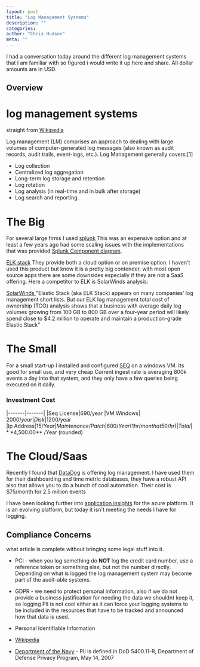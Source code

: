 ```yaml
--- 
layout: post 
title: "Log Management Systems" 
description: "" 
categories:  
author: "Chris Hudson" 
meta: "" 
--- 
```


I had a conversation today around the different log management systems that I am familiar with so figured i would write it up here and share. All dollar amounts are in USD.

## Overview

# log management systems 
straight from [Wikipedia](https://en.wikipedia.org/wiki/Log_management)

Log management (LM) comprises an approach to dealing with large volumes of computer-generated log messages (also known as audit records, audit trails, event-logs, etc.). Log Management generally covers:[1]
    
- Log collection
- Centralized log aggregation
- Long-term log storage and retention
- Log rotation
- Log analysis (in real-time and in bulk after storage)
- Log search and reporting.


# The Big
For several large firms I used [splunk](https://www.splunk.com/)
This was an expensive option and at least a few years ago had some scaling issues with the implementations that was provided [Splunk Component diagram](http://docs.splunk.com/images/thumb/e/e0/Horizontal_scaling_new2_60.png/500px-Horizontal_scaling_new2_60.png). 

[ELK stack](https://www.elastic.co/elk-stack)
They provide both a cloud option or on premise option. I haven't used this product but know it is a pretty big contender, with most open source apps there are some downsides especially if they are not a SaaS offering. Here a competitor to ELK is SolarWinds analysis:

[SolarWinds ](https://www.loggly.com/blog/elkonomics-real-costs-of-elastic-stack/)
"Elastic Stack (aka ELK Stack) appears on many companies’ log management short lists. But our ELK log management total cost of ownership (TCO) analysis shows that a business with average daily log volumes growing from 100 GB to 800 GB over a four-year period will likely spend close to $4.2 million to operate and maintain a production-grade Elastic Stack"

# The Small
For a small start-up I installed and configured [SEQ](https://getseq.net/) on a windows VM. Its good for small use, and very cheap Current ingest rate is averaging 800k events a day into that system, and they only have a few queries being executed on it daily.

### Investment Cost
|-------|-------|
|Seq License|690/year
|VM Windows| $2000/year 
|Disk|$1200/year    
|Ip Address|$15/Year
|Maintenance/Patch|600/Year (1 hr/month at 50/hr)
|Total|**$4,500.00** /Year (rounded)


# The Cloud/Saas
Recently I found that [DataDog](https://Datadoghq.com) is offering log management. 
I have used them for their dashboarding and time metric databases, they have a robust API also that allows you to do a bunch of cool automation. 
Their cost is $75/month for 2.5 million events


I have been looking further into [application insights](https://azure.microsoft.com/en-us/services/application-insights/) for the azure platform. It is an evolving platform, but today it isn't meeting the needs I have for logging. 


## Compliance Concerns
what article is complete without bringing some legal stuff into it.

- PCI - when you log something do **NOT** log the credit card number, use a reference token or something else,  but not the number directly. Depending on what is logged the log management system may become part of the audit-able systems. 

- GDPR - we need to protect personal information, also if we do not provide a business justification for needing the data we shouldnt keep it, so logging PII is not cool either as it can force your logging systems to be included in the resources that have to be tracked and announced how that data is used. 

- Personal Identifiable Information
- [Wikipedia](https://en.wikipedia.org/wiki/Personally_identifiable_information)
- [Department of the Navy](http://www.doncio.navy.mil/contentview.aspx?id=2428) - PII is defined in DoD 5400.11-R, Department of Defense Privacy Program, May 14, 2007
 
